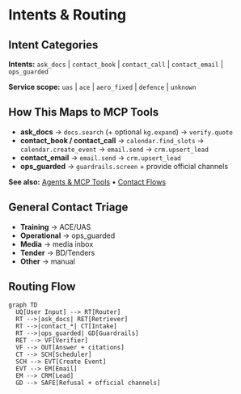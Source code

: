 # Intents & Routing

## Intent Categories

**Intents:** `ask_docs` | `contact_book` | `contact_call` | `contact_email` | `ops_guarded`

**Service scope:** `uas` | `ace` | `aero_fixed` | `defence` | `unknown`

## How This Maps to MCP Tools

- **ask_docs** → `docs.search` (+ optional `kg.expand`) → `verify.quote`
- **contact_book / contact_call** → `calendar.find_slots` → `calendar.create_event` → `email.send` → `crm.upsert_lead`
- **contact_email** → `email.send` → `crm.upsert_lead`
- **ops_guarded** → `guardrails.screen` + provide official channels

**See also:** [Agents & MCP Tools](../30-agents-mcp/README.md) • [Contact Flows](../50-contact-flows/README.md)

## General Contact Triage

- **Training** → ACE/UAS
- **Operational** → ops_guarded
- **Media** → media inbox
- **Tender** → BD/Tenders
- **Other** → manual

## Routing Flow
```mermaid
graph TD
  UQ[User Input] --> RT[Router]
  RT -->|ask_docs| RET[Retriever]
  RT -->|contact_*| CT[Intake]
  RT -->|ops_guarded| GD[Guardrails]
  RET --> VF[Verifier]
  VF --> OUT[Answer + citations]
  CT --> SCH[Scheduler]
  SCH --> EVT[Create Event]
  EVT --> EM[Email]
  EM --> CRM[Lead]
  GD --> SAFE[Refusal + official channels]
```
